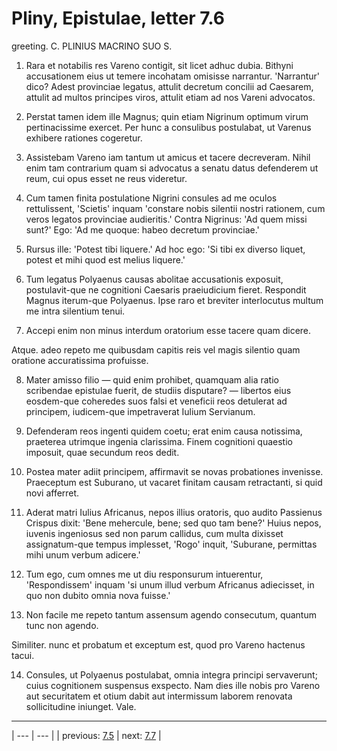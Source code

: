 # Pliny, Epistulae, letter 7.6

greeting. C. PLINIUS MACRINO SUO S.



1. Rara et notabilis res Vareno contigit, sit licet adhuc dubia. Bithyni accusationem eius ut temere incohatam omisisse narrantur. 'Narrantur' dico? Adest provinciae legatus, attulit decretum concilii ad Caesarem, attulit ad multos principes viros, attulit etiam ad nos Vareni advocatos.



2. Perstat tamen idem ille Magnus; quin etiam Nigrinum optimum virum pertinacissime exercet. Per hunc a consulibus postulabat, ut Varenus exhibere rationes cogeretur.



3. Assistebam Vareno iam tantum ut amicus et tacere decreveram. Nihil enim tam contrarium quam si advocatus a senatu datus defenderem ut reum, cui opus esset ne reus videretur.



4. Cum tamen finita postulatione Nigrini consules ad me oculos rettulissent, 'Scietis' inquam 'constare nobis silentii nostri rationem, cum veros legatos provinciae audieritis.' Contra Nigrinus: 'Ad quem missi sunt?' Ego: 'Ad me quoque: habeo decretum provinciae.'



5. Rursus ille: 'Potest tibi liquere.' Ad hoc ego: 'Si tibi ex diverso liquet, potest et mihi quod est melius liquere.'



6. Tum legatus Polyaenus causas abolitae accusationis exposuit, postulavit-que ne cognitioni Caesaris praeiudicium fieret. Respondit Magnus iterum-que Polyaenus. Ipse raro et breviter interlocutus multum me intra silentium tenui.



7. Accepi enim non minus interdum oratorium esse tacere quam dicere.



Atque. adeo repeto me quibusdam capitis reis vel magis silentio quam oratione accuratissima profuisse.



8. Mater amisso filio — quid enim prohibet, quamquam alia ratio scribendae epistulae fuerit, de studiis disputare? — libertos eius eosdem-que coheredes suos falsi et veneficii reos detulerat ad principem, iudicem-que impetraverat Iulium Servianum.



9. Defenderam reos ingenti quidem coetu; erat enim causa notissima, praeterea utrimque ingenia clarissima. Finem cognitioni quaestio imposuit, quae secundum reos dedit.



10. Postea mater adiit principem, affirmavit se novas probationes invenisse. Praeceptum est Suburano, ut vacaret finitam causam retractanti, si quid novi afferret.



11. Aderat matri Iulius Africanus, nepos illius oratoris, quo audito Passienus Crispus dixit: 'Bene mehercule, bene; sed quo tam bene?' Huius nepos, iuvenis ingeniosus sed non parum callidus, cum multa dixisset assignatum-que tempus implesset, 'Rogo' inquit, 'Suburane, permittas mihi unum verbum adicere.'



12. Tum ego, cum omnes me ut diu responsurum intuerentur, 'Respondissem' inquam 'si unum illud verbum Africanus adiecisset, in quo non dubito omnia nova fuisse.'



13. Non facile me repeto tantum assensum agendo consecutum, quantum tunc non agendo.



Similiter. nunc et probatum et exceptum est, quod pro Vareno hactenus tacui.



14. Consules, ut Polyaenus postulabat, omnia integra principi servaverunt; cuius cognitionem suspensus exspecto. Nam dies ille nobis pro Vareno aut securitatem et otium dabit aut intermissum laborem renovata sollicitudine iniunget. Vale.



---

| --- | --- |
| previous: [7.5](../7.5/) | next: [7.7](../7.7/) |